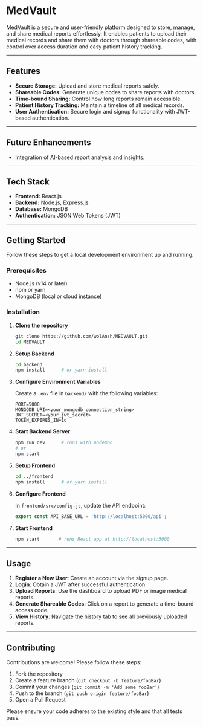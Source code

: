 
# MedVault

MedVault is a secure and user-friendly platform designed to store, manage, and share medical reports effortlessly. It enables patients to upload their medical records and share them with doctors through shareable codes, with control over access duration and easy patient history tracking.

---

## Features

- **Secure Storage:** Upload and store medical reports safely.
- **Shareable Codes:** Generate unique codes to share reports with doctors.
- **Time-bound Sharing:** Control how long reports remain accessible.
- **Patient History Tracking:** Maintain a timeline of all medical records.
- **User Authentication:** Secure login and signup functionality with JWT-based authentication.

---

## Future Enhancements

- Integration of AI-based report analysis and insights.

---

## Tech Stack

- **Frontend:** React.js
- **Backend:** Node.js, Express.js
- **Database:** MongoDB
- **Authentication:** JSON Web Tokens (JWT)

---

## Getting Started

Follow these steps to get a local development environment up and running.

### Prerequisites

- Node.js (v14 or later)
- npm or yarn
- MongoDB (local or cloud instance)

### Installation

1. **Clone the repository**

   ```bash
   git clone https://github.com/wolAnsh/MEDVAULT.git
   cd MEDVAULT
   ````

2. **Setup Backend**

   ```bash
   cd backend
   npm install      # or yarn install
   ```

3. **Configure Environment Variables**

   Create a `.env` file in `backend/` with the following variables:

   ```dotenv
   PORT=5000
   MONGODB_URI=<your_mongodb_connection_string>
   JWT_SECRET=<your_jwt_secret>
   TOKEN_EXPIRES_IN=1d
   ```

4. **Start Backend Server**

   ```bash
   npm run dev      # runs with nodemon
   # or
   npm start
   ```

5. **Setup Frontend**

   ```bash
   cd ../frontend
   npm install      # or yarn install
   ```

6. **Configure Frontend**

   In `frontend/src/config.js`, update the API endpoint:

   ```js
   export const API_BASE_URL = 'http://localhost:5000/api';
   ```

7. **Start Frontend**

   ```bash
   npm start       # runs React app at http://localhost:3000
   ```

---

## Usage

1. **Register a New User**: Create an account via the signup page.
2. **Login**: Obtain a JWT after successful authentication.
3. **Upload Reports**: Use the dashboard to upload PDF or image medical reports.
4. **Generate Shareable Codes**: Click on a report to generate a time-bound access code.
5. **View History**: Navigate the history tab to see all previously uploaded reports.

---

## Contributing

Contributions are welcome! Please follow these steps:

1. Fork the repository
2. Create a feature branch (`git checkout -b feature/fooBar`)
3. Commit your changes (`git commit -m 'Add some fooBar'`)
4. Push to the branch (`git push origin feature/fooBar`)
5. Open a Pull Request

Please ensure your code adheres to the existing style and that all tests pass.


```
```

